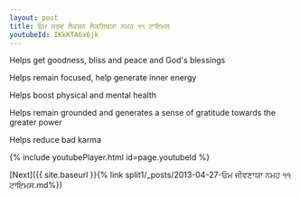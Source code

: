 ```yaml
---
layout: post
title: ਓਮ ਸਰਵ ਲੈਕਸ਼ਨ ਲੈਕਸ਼ਿਥਯਾ ਨਮਹ ੧੧ ਟਾਇਮਸ
youtubeId: IKkKTA6x6jk
---
```

 
 
Helps get goodness, bliss and peace and God's blessings
 
Helps remain focused, help generate inner energy 
 
Helps boost physical and mental health 
 
Helps remain grounded and generates a sense of gratitude towards the greater power 
 
Helps reduce bad karma
 
 
 
 


{% include youtubePlayer.html id=page.youtubeId %}
 
[Next]({{ site.baseurl }}{% link  split1/_posts/2013-04-27-ਓਮ ਜੀਵਣਾਯਾ ਨਮਹ ੧੧ ਟਾਇਮਸ.md%})
 
